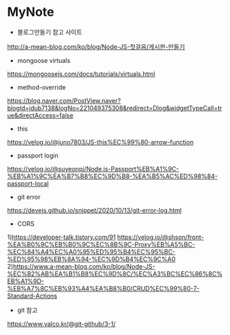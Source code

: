 # MyNote

- 블로그만들기 참고 사이트

http://a-mean-blog.com/ko/blog/Node-JS-첫걸음/게시판-만들기


- mongoose virtuals

https://mongoosejs.com/docs/tutorials/virtuals.html

- method-override

https://blog.naver.com/PostView.naver?blogId=jdub7138&logNo=221049375308&redirect=Dlog&widgetTypeCall=true&directAccess=false

- this

https://velog.io/@juno7803/JS-this%EC%99%80-arrow-function

- passport login

https://velog.io/@suyeonpi/Node.js-Passport%EB%A1%9C-%EB%A1%9C%EA%B7%B8%EC%9D%B8-%EA%B5%AC%ED%98%84-passport-local

- git error

https://devejs.github.io/snippet/2020/10/13/git-error-log.html

- CORS

1)https://developer-talk.tistory.com/91
https://velog.io/@shson/front-%EA%B0%9C%EB%B0%9C%EC%8B%9C-Proxy%EB%A5%BC-%EC%84%A4%EC%A0%95%ED%95%B4%EC%95%BC-%ED%95%98%EB%8A%94-%EC%9D%B4%EC%9C%A0
2)https://www.a-mean-blog.com/ko/blog/Node-JS-%EC%B2%AB%EA%B1%B8%EC%9D%8C/%EC%A3%BC%EC%86%8C%EB%A1%9D-%EB%A7%8C%EB%93%A4%EA%B8%B0/CRUD%EC%99%80-7-Standard-Actions

- git 참고

https://www.yalco.kr/@git-github/3-1/
